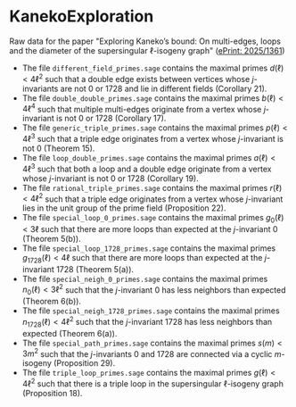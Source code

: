 # KanekoExploration
Raw data for the paper "Exploring Kaneko’s bound: On multi-edges, loops and the diameter of the supersingular ℓ-isogeny graph" ([ePrint: 2025/1361](https://eprint.iacr.org/2025/1361))

- The file `different_field_primes.sage` contains the maximal primes $d(\ell) < 4\ell^2$ such that a double edge exists between vertices whose $j$-invariants are not $0$ or $1728$ and lie in different fields (Corollary 21).
- The file `double_double_primes.sage` contains the maximal primes $b(\ell) < 4\ell^4$ such that multiple multi-edges originate from a vertex whose $j$-invariant is not $0$ or $1728$ (Corollary 17).
- The file `generic_triple_primes.sage` contains the maximal primes $p(\ell) < 4\ell^3$ such that a triple edge originates from a vertex whose $j$-invariant is not $0$ (Theorem 15).
- The file `loop_double_primes.sage` contains the maximal primes $a(\ell) < 4\ell^3$ such that both a loop and a double edge originate from a vertex whose $j$-invariant is not $0$ or $1728$ (Corollary 19).
- The file `rational_triple_primes.sage` contains the maximal primes $r(\ell) < 4\ell^2$ such that a triple edge originates from a vertex whose $j$-invariant lies in the unit group of the prime field (Proposition 22).
- The file `special_loop_0_primes.sage` contains the maximal primes $g_0(\ell) < 3\ell$ such that there are more loops than expected at the $j$-invariant $0$ (Theorem 5(b)).
- The file `special_loop_1728_primes.sage` contains the maximal primes $g_{1728}(\ell) < 4\ell$ such that there are more loops than expected at the $j$-invariant $1728$ (Theorem 5(a)).
- The file `special_neigh_0_primes.sage` contains the maximal primes $n_0(\ell) < 3\ell^2$ such that the $j$-invariant $0$ has less neighbors than expected (Theorem 6(b)).
- The file `special_neigh_1728_primes.sage` contains the maximal primes $n_{1728}(\ell) < 4\ell^2$ such that the $j$-invariant $1728$ has less neighbors than expected (Theorem 6(a)).
- The file `special_path_primes.sage` contains the maximal primes $s(m) < 3m^2$ such that the $j$-invariants $0$ and $1728$ are connected via a cyclic $m$-isogeny (Proposition 29).
- The file `triple_loop_primes.sage` contains the maximal primes $g(\ell) < 4\ell^2$ such that there is a triple loop in the supersingular $\ell$-isogeny graph (Proposition 18).
